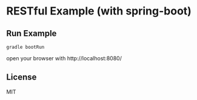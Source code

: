 # RESTful Example (with spring-boot)

## Run Example
    gradle bootRun

open your browser with
    http://localhost:8080/

## License
MIT

